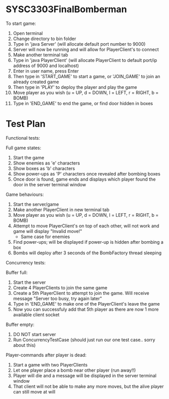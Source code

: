 SYSC3303FinalBomberman
======================

To start game:

1. Open terminal
2. Change directory to bin folder
3. Type in 'java Server' (will allocate default port number to 9000)
4. Server will now be running and will allow for PlayerClient's to connect
5. Make another terminal tab
6. Type in 'java PlayerClient' (will allocate PlayerClient to default port/ip address of 9000 and localhost)
7. Enter in user name, press Enter
8. Then type in 'START_GAME' to start a game, or 'JOIN_GAME' to join an already created game
9. Then type in 'PLAY' to deploy the player and play the game
10. Move player as you wish (u = UP, d = DOWN, l = LEFT, r = RIGHT, b = BOMB)
11. Type in 'END_GAME' to end the game, or find door hidden in boxes


Test Plan
======================
Functional tests:

Full game states:
1. Start the game
2. Show enemies as 'e' characters
3. Show boxes as 'b' characters
4. Show power-ups as 'P' characters once revealed after bombing boxes
5. Once door is found, game ends and displays which player found the door in the server terminal window


Game behaviours:
1. Start the server/game
2. Make another PlayerClient in new terminal tab
3. Move player as you wish (u = UP, d = DOWN, l = LEFT, r = RIGHT, b = BOMB)
4. Attempt to move PlayerClient's on top of each other, will not work and game will display "Invalid move!"
    -  Same case for enemies
5. Find power-ups; will be displayed if power-up is hidden after bombing a box
6. Bombs will deploy after 3 seconds of the BombFactory thread sleeping

Concurrency tests:

Buffer full:
1. Start the server
2. Create 4 PlayerClients to join the same game
3. Create a 5th PlayerClient to attempt to join the game.  Will receive message "Server too busy, try again later"
4. Type in 'END_GAME' to make one of the PlayerClient's leave the game
5. Now you can successfuly add that 5th player as there are now 1 more available client socket

Buffer empty:
1. DO NOT start server
2. Run ConcurrencyTestCase (should just run our one test case.. sorry about this)

Player-commands after player is dead:
1. Start a game with two PlayerClients
2. Let one player place a bomb near other player (run away!!)
3. Player will die and a message will be displayed in the server terminal window
4. That client will not be able to make any more moves, but the alive player can still move at will
